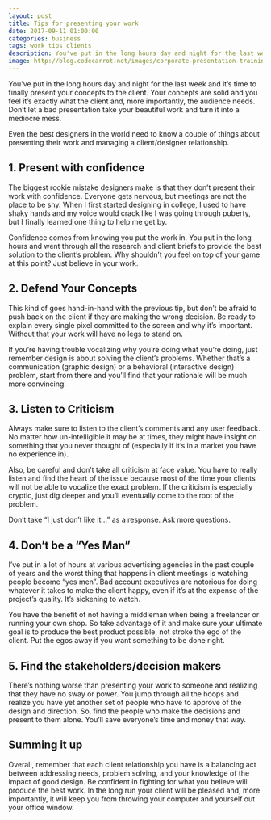 ```yaml
---
layout: post
title: Tips for presenting your work
date: 2017-09-11 01:00:00
categories: business
tags: work tips clients
description: You've put in the long hours day and night for the last week and it's time to finally present your concepts to the client.
image: http://blog.codecarrot.net/images/corporate-presentation-training-ethos3.jpg
---
```


You’ve put in the long hours day and night for the last week and it’s time to finally present your concepts to the client. Your concepts are solid and you feel it’s exactly what the client and, more importantly, the audience needs. Don’t let a bad presentation take your beautiful work and turn it into a mediocre mess.

Even the best designers in the world need to know a couple of things about presenting their work and managing a client/designer relationship.

## 1. Present with confidence

The biggest rookie mistake designers make is that they don’t present their work with confidence. Everyone gets nervous, but meetings are not the place to be shy. When I first started designing in college, I used to have shaky hands and my voice would crack like I was going through puberty, but I finally learned one thing to help me get by.

Confidence comes from knowing you put the work in. You put in the long hours and went through all the research and client briefs to provide the best solution to the client’s problem. Why shouldn’t you feel on top of your game at this point? Just believe in your work.

## 2. Defend Your Concepts

This kind of goes hand-in-hand with the previous tip, but don’t be afraid to push back on the client if they are making the wrong decision. Be ready to explain every single pixel committed to the screen and why it’s important. Without that your work will have no legs to stand on.

If you’re having trouble vocalizing why you’re doing what you’re doing, just remember design is about solving the client’s problems. Whether that’s a communication (graphic design) or a behavioral (interactive design) problem, start from there and you’ll find that your rationale will be much more convincing.

## 3. Listen to Criticism

Always make sure to listen to the client’s comments and any user feedback. No matter how un-intelligible it may be at times, they might have insight on something that you never thought of (especially if it’s in a market you have no experience in).

Also, be careful and don’t take all criticism at face value. You have to really listen and find the heart of the issue because most of the time your clients will not be able to vocalize the exact problem. If the criticism is especially cryptic, just dig deeper and you’ll eventually come to the root of the problem.

Don’t take “I just don’t like it…” as a response. Ask more questions.

## 4. Don’t be a “Yes Man”

I’ve put in a lot of hours at various advertising agencies in the past couple of years and the worst thing that happens in client meetings is watching people become “yes men”. Bad account executives are notorious for doing whatever it takes to make the client happy, even if it’s at the expense of the project’s quality. It’s sickening to watch.

You have the benefit of not having a middleman when being a freelancer or running your own shop. So take advantage of it and make sure your ultimate goal is to produce the best product possible, not stroke the ego of the client. Put the egos away if you want something to be done right.

## 5. Find the stakeholders/decision makers

There’s nothing worse than presenting your work to someone and realizing that they have no sway or power. You jump through all the hoops and realize you have yet another set of people who have to approve of the design and direction. So, find the people who make the decisions and present to them alone. You’ll save everyone’s time and money that way.

## Summing it up

Overall, remember that each client relationship you have is a balancing act between addressing needs, problem solving, and your knowledge of the impact of good design. Be confident in fighting for what you believe will produce the best work. In the long run your client will be pleased and, more importantly, it will keep you from throwing your computer and yourself out your office window.
